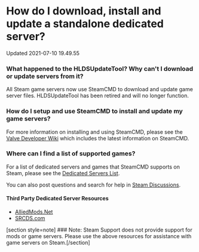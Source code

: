 # How do I download, install and update a standalone dedicated server?
Updated 2021-07-10 19.49.55

### What happened to the HLDSUpdateTool? Why can't I download or update servers from it?
All Steam game servers now use SteamCMD to download and update game server files. HLDSUpdateTool has been retired and will no longer function.  
  
### How do I setup and use SteamCMD to install and update my game servers?
For more information on installing and using SteamCMD, please see the [Valve Developer Wiki](https://developer.valvesoftware.com/wiki/SteamCMD) which includes the latest information on SteamCMD.  
  
### Where can I find a list of supported games?
For a list of dedicated servers and games that SteamCMD supports on Steam, please see the [Dedicated Servers List](https://developer.valvesoftware.com/wiki/Dedicated_Servers_List).  
  
You can also post questions and search for help in [Steam Discussions](http://steamcommunity.com/discussions/#tools).  
  
#### Third Party Dedicated Server Resources

* [AlliedMods.Net](https://forums.alliedmods.net/forumdisplay.php?f=129)
* [SRCDS.com](http://www.srcds.com/)

  
  
[section style=note] ### Note:
Steam Support does not provide support for mods or game servers. Please use the above resources for assistance with game servers on Steam.[/section]
